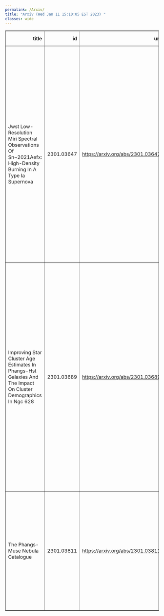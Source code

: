 ```yaml
---
permalink: /Arxiv/
title: "Arxiv (Wed Jan 11 15:10:05 EST 2023) "
classes: wide
---
```

<table border="1" class="dataframe">
  <thead>
    <tr style="text-align: right;">
      <th>title</th>
      <th>id</th>
      <th>url</th>
      <th>authors</th>
      <th>Local Authors</th>
    </tr>
  </thead>
  <tbody>
    <tr>
      <td>Jwst Low-Resolution Miri Spectral Observations Of Sn~2021Aefx:   High-Density Burning In A Type Ia Supernova</td>
      <td>2301.03647</td>
      <td><a href="https://arxiv.org/abs/2301.03647" target="_blank">https://arxiv.org/abs/2301.03647</a></td>
      <td>J. M. Derkacy, C. Ashall, P. Hoeflich, E. Baron, B. J. Shappee, D. Baade, J. Andrews, K. A. Bostroem, P. J. Brown, C. R. Burns, A. Burrow, A. Cikota, T. De Jaeger, A. Do, Y. Dong, I. Dominguez, L. Galbany, E. Y. Hsiao, E. Karamehmetoglu, K. Krisciunas, S. Kumar, J. Lu, T. B. Mera Evans, J. R. Maund, P. Mazzali, K. Medler, N. Morrell, F. Patat, M. M. Phillips, M. Shahbandeh, S. Stangl, C. P. Stevens, M. D. Stritzinger, N. B. Suntzeff, C. M. Telesco, M. A. Tucker, S. Valenti, L. Wang, Y. Yang, S. W. Jha, L. A. Kwok</td>
      <td>Michael Tucker</td>
    </tr>
    <tr>
      <td>Improving Star Cluster Age Estimates In Phangs-Hst Galaxies And The   Impact On Cluster Demographics In Ngc 628</td>
      <td>2301.03689</td>
      <td><a href="https://arxiv.org/abs/2301.03689" target="_blank">https://arxiv.org/abs/2301.03689</a></td>
      <td>Bradley C. Whitmore, Rupali Chandar, Janice C. Lee, Matthew Floyd, Sinan Deger, James Lilly, Rebecca Minsley, David A. Thilker, Médéric Boquien, Daniel A. Dale, Kiana Henny, Fabian Scheuermann, Ashley T. Barnes, Frank Bigiel, Eric Emsellem, Simon Glover, Kathryn Grasha, Brent Groves, Stephen Hannon, Ralf S. Klessen, Kathryn Kreckel, J. M. Diederik Kruijssen, Kirsten L. Larson, Adam Leroy, Angus Mok, Hsi-An Pan, Francesca Pinna, Patricia Sánchez-Blázquez, Eva Schinnerer, Mattia C. Sormani, Elizabeth Watkins, Thomas Williams</td>
      <td>Adam Leroy</td>
    </tr>
    <tr>
      <td>The Phangs-Muse Nebula Catalogue</td>
      <td>2301.03811</td>
      <td><a href="https://arxiv.org/abs/2301.03811" target="_blank">https://arxiv.org/abs/2301.03811</a></td>
      <td>B. Groves, K. Kreckel, F. Santoro, F. Belfiore, E. Zavodnik, E. Congiu, O. V. Egorov, E. Emsellem, K. Grasha, A. Leroy, F. Scheuermann, E. Schinnerer, E. J. Watkins, A. T. Barnes, F. Bigiel, D. A. Dale, S. C. O. Glover, I. Pessa, P. Sanchez-Blazquez, T. G. Williams</td>
      <td>Adam Leroy</td>
    </tr>
  </tbody>
</table>